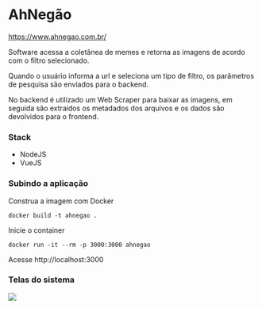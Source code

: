 # AhNegão

https://www.ahnegao.com.br/

Software acessa a coletânea de memes e retorna as imagens de acordo com o filtro selecionado.

Quando o usuário informa a url e seleciona um tipo de filtro, os parâmetros de pesquisa são enviados para o backend.

No backend é utilizado um Web Scraper para baixar as imagens, em seguida são extraídos os metadados dos arquivos e os dados são devolvidos para o frontend.

### Stack

- NodeJS
- VueJS

### Subindo a aplicação

Construa a imagem com Docker
```
docker build -t ahnegao .
```

Inicie o container
```
docker run -it --rm -p 3000:3000 ahnegao
```

Acesse http://localhost:3000

### Telas do sistema

![](https://github.com/seniocaires/ahnegao/blob/main/docs/video.gif)
